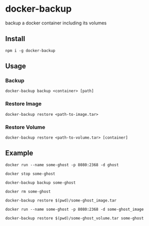 # docker-backup

backup a docker container including its volumes

## Install
`npm i -g docker-backup`

## Usage

### Backup
`docker-backup backup <container> [path]`

### Restore Image
`docker-backup restore <path-to-image.tar>`

### Restore Volume
`docker-backup restore <path-to-volume.tar> [container]`


## Example
```docker run --name some-ghost -p 8080:2368 -d ghost```

```docker stop some-ghost```

``docker-backup backup some-ghost``

``docker rm some-ghost``

``docker-backup restore $(pwd)/some-ghost_image.tar``


``docker run --name some-ghost -p 8080:2368 -d some-ghost_image``

``docker-backup restore $(pwd)/some-ghost_volume.tar some-ghost``
